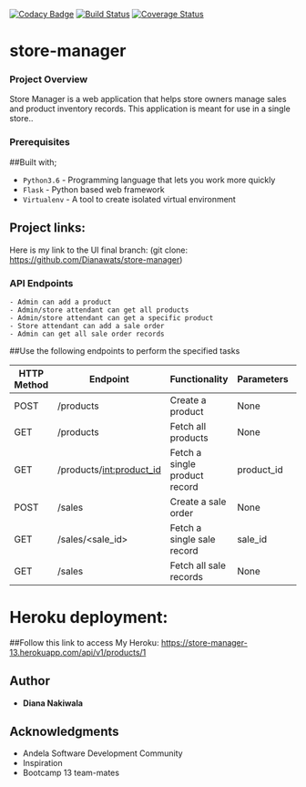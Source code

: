 [![Codacy Badge](https://api.codacy.com/project/badge/Grade/e9e6dd2c31b048a7a88316b75c3a8063)](https://www.codacy.com/app/Dianawats/store-manager?utm_source=github.com&amp;utm_medium=referral&amp;utm_content=Dianawats/store-manager&amp;utm_campaign=Badge_Grade)
[![Build Status](https://travis-ci.org/Dianawats/store-manager.svg?branch=develop)](https://travis-ci.org/Dianawats/store-manager)
[![Coverage Status](https://coveralls.io/repos/github/Dianawats/store-manager/badge.svg?branch=develop)](https://coveralls.io/github/Dianawats/store-manager?branch=develop)
# store-manager

### Project Overview
Store Manager is a web application that helps store owners manage sales and product inventory
records. This application is meant for use in a single store..


### Prerequisites

##Built with;
- `Python3.6` - Programming language that lets you work more quickly
- `Flask` - Python based web framework
- `Virtualenv` - A tool to create isolated virtual environment

## Project links:

Here is my link to the UI final branch:
(git clone: https://github.com/Dianawats/store-manager)

### API Endpoints
```
- Admin can add a product
- Admin/store attendant can get all products
- Admin/store attendant can get a specific product
- Store attendant can add a sale order
- Admin can get all sale order records
```

##Use the following endpoints to perform the specified tasks

HTTP Method | Endpoint | Functionality | Parameters | Protected
----------- | -------- | ------------- | ---------- | ---------
POST | /products | Create a product | None | False
GET | /products | Fetch all products | None | False
GET | /products/<int:product_id> | Fetch a single product record | product_id | False
POST | /sales | Create a sale order | None | False
GET | /sales/<sale_id> | Fetch a single sale record | sale_id | False
GET | /sales | Fetch all sale records | None | False

# Heroku deployment:

##Follow this link to access My Heroku: https://store-manager-13.herokuapp.com/api/v1/products/1
## Author

* **Diana Nakiwala**

## Acknowledgments

* Andela Software Development Community
* Inspiration
* Bootcamp 13 team-mates

